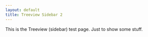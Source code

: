 ```yaml
---
layout: default
title: Treeview Sidebar 2
---
```


This is the Treeview (sidebar) test page. Just to show some stuff.